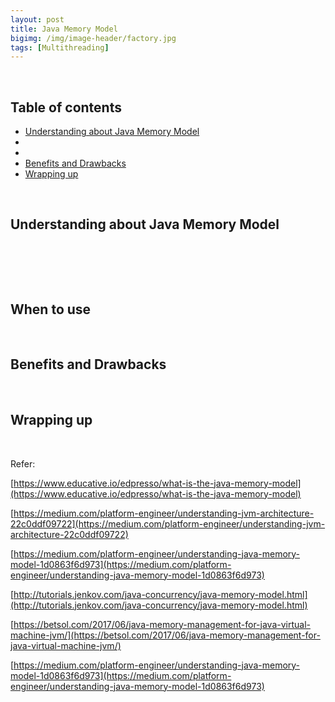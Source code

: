 ```yaml
---
layout: post
title: Java Memory Model
bigimg: /img/image-header/factory.jpg
tags: [Multithreading]
---
```




<br>

## Table of contents
- [Understanding about Java Memory Model ]()
- []()
- []()
- [Benefits and Drawbacks]()
- [Wrapping up]()


<br>

## Understanding about Java Memory Model 






<br>

## 





<br>

## When to use





<br>

## Benefits and Drawbacks






<br>

## Wrapping up






<br>

Refer:

[https://www.educative.io/edpresso/what-is-the-java-memory-model](https://www.educative.io/edpresso/what-is-the-java-memory-model)

[https://medium.com/platform-engineer/understanding-jvm-architecture-22c0ddf09722](https://medium.com/platform-engineer/understanding-jvm-architecture-22c0ddf09722)

[https://medium.com/platform-engineer/understanding-java-memory-model-1d0863f6d973](https://medium.com/platform-engineer/understanding-java-memory-model-1d0863f6d973)

[http://tutorials.jenkov.com/java-concurrency/java-memory-model.html](http://tutorials.jenkov.com/java-concurrency/java-memory-model.html)

[https://betsol.com/2017/06/java-memory-management-for-java-virtual-machine-jvm/](https://betsol.com/2017/06/java-memory-management-for-java-virtual-machine-jvm/)

[https://medium.com/platform-engineer/understanding-java-memory-model-1d0863f6d973](https://medium.com/platform-engineer/understanding-java-memory-model-1d0863f6d973)